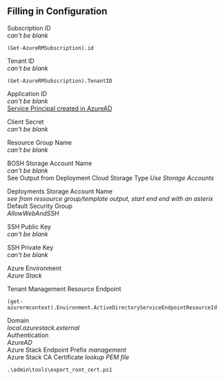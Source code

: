 ## Filling in Configuration  


Subscription ID  
*can't be blank*
```
(Get-AzureRMSubscription).id  
```


Tenant ID  
*can't be blank*
```
(Get-AzureRMSubscription).TenantID  
```

Application ID  
*can't be blank*  
[Service Principal created in AzureAD](https://docs.microsoft.com/en-us/azure/azure-resource-manager/resource-group-create-service-principal-portal#create-an-azure-active-directory-application)


Client Secret  
*can't be blank*  

Resource Group Name  
*can't be blank*  

BOSH Storage Account Name  
*can't be blank*  
See Output from Deployment
Cloud Storage Type
*Use Storage Accounts*
 
Deployments Storage Account Name  
*see from ressource group/template output, start end end with an asterix*  
Default Security Group  
*AllowWebAndSSH*  

SSH Public Key  
*can't be blank*  

SSH Private Key  
*can't be blank*  

Azure Environment  
*Azure Stack*  

Tenant Management Resource Endpoint
```
(get-azurermcontext).Environment.ActiveDirectoryServiceEndpointResourceId
```

Domain  
*local.azurestack.external*  
Authentication  
*AzureAD*  
Azure Stack Endpoint Prefix
*management*  
Azure Stack CA Certificate
*lookup PEM file* 
```
.\admin\tools\export_root_cert.ps1
```
